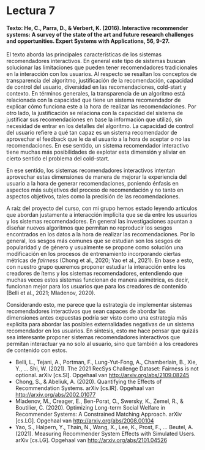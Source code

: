 # Lectura 7

#### Texto: He, C., Parra, D., & Verbert, K. (2016). Interactive recommender systems: A survey of the state of the art and future research challenges and opportunities. Expert Systems with Applications, 56, 9-27.

El texto aborda las principales características de los sistemas recomendadores interactivos. En general este tipo de sistemas buscan solucionar las limitaciones que pueden tener recomendadores tradicionales en la interacción con los usuarios. Al respecto se resaltan los conceptos de transparencia del algoritmo, justificación de la recomendación, capacidad de control del usuario, diversidad en las recomendaciones, cold-start y contexto. En términos generales, la transparencia de un algoritmo está relacionada con la capacidad que tiene un sistema recomendador de explicar cómo funciona este a la hora de realizar las recomendaciones. Por otro lado, la justificación se relaciona con la capacidad del sistema de justificar sus recomendaciones en base la información que utilizó, sin necesidad de entrar en los detalles del algoritmo. La capacidad de control del usuario refiere a qué tan capaz es un sistema recomendador de aprovechar el feedback que le da el usuario a la hora de aceptar o no las recomendaciones. En ese sentido, un sistema recomendador interactivo tiene muchas más posibilidades de explotar esta dimensión y aliviar en cierto sentido el problema del cold-start.

En ese sentido, los sistemas recomendadores interactivos intentan aprovechar estas dimensiones de manera de mejorar la experiencia del usuario a la hora de generar recomendaciones, poniendo énfasis en aspectos más subjetivos del proceso de recomendación y no tanto en aspectos objetivos, tales como la precisión de las recomendaciones. 

A raíz del proyecto del curso, con mi grupo hemos estado leyendo artículos que abordan justamente a interacción implícita que se da entre los usuarios y los sistemas recomendadores. En general las investigaciones apuntan a diseñar nuevos algoritmos que permitan no reproducir los sesgos encontrados en los datos a la hora de realizar las recomendaciones. Por lo general, los sesgos más comunes que se estudian son los sesgos de popularidad y de género y usualmente se propone como solución una modificación en los procesos de entrenamiento incorporando ciertas métricas de *fairness* (Chong et al., 2020; Yao et al., 2021). En base a esto, con nuestro grupo queremos proponer estudiar la interacción entre los creadores de ítems y los sistemas recomendadores, entendiendo que muchas veces estos sistemas funcionan de manera asimétrica, es decir, funcionan mejor para los usuarios que para los creadores de contenido (Belli et al., 2021; Mladenov, 2020).

Considerando esto, me parece que la estrategia de implementar sistemas recomendadores interactivos que sean capaces de abordar las dimensiones antes expuestas podría ser visto como una estrategia más explícita para abordar las posibles externalidades negativas de un sistema recomendador en los usuarios. En síntesis, esto me hace pensar que quizás sea interesante proponer sistemas recomendadores interactivos que permitan interactuar ya no solo al usuario, sino que también a los creadores de contenido con estos. 

* Belli, L., Tejani, A., Portman, F., Lung-Yut-Fong, A., Chamberlain, B., Xie, Y., … Shi, W. (2021). The 2021 RecSys Challenge Dataset: Fairness is not optional. arXiv [cs.SI]. Opgehaal van http://arxiv.org/abs/2109.08245
* Chong, S., & Abeliuk, A. (2020). Quantifying the Effects of Recommendation Systems. arXiv [cs.IR]. Opgehaal van http://arxiv.org/abs/2002.01077
* Mladenov, M., Creager, E., Ben-Porat, O., Swersky, K., Zemel, R., & Boutilier, C. (2020). Optimizing Long-term Social Welfare in Recommender Systems: A Constrained Matching Approach. arXiv [cs.LG]. Opgehaal van http://arxiv.org/abs/2008.00104
* Yao, S., Halpern, Y., Thain, N., Wang, X., Lee, K., Prost, F., … Beutel, A. (2021). Measuring Recommender System Effects with Simulated Users. arXiv [cs.LG]. Opgehaal van http://arxiv.org/abs/2101.04526

